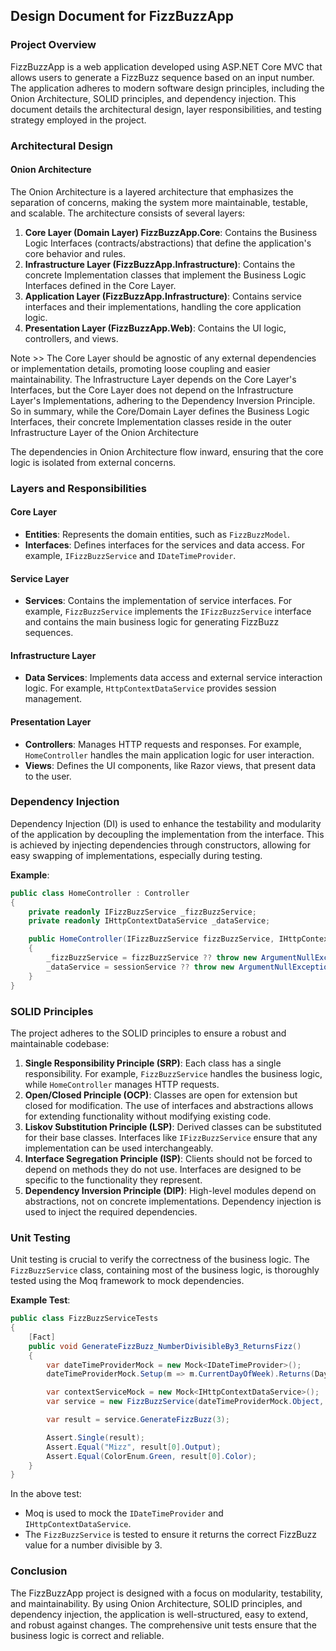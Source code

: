 ## Design Document for FizzBuzzApp

### Project Overview
FizzBuzzApp is a web application developed using ASP.NET Core MVC that allows users to generate a FizzBuzz sequence based on an input number. The application adheres to modern software design principles, including the Onion Architecture, SOLID principles, and dependency injection. This document details the architectural design, layer responsibilities, and testing strategy employed in the project.

### Architectural Design

#### Onion Architecture
The Onion Architecture is a layered architecture that emphasizes the separation of concerns, making the system more maintainable, testable, and scalable. The architecture consists of several layers:

1. **Core Layer (Domain Layer) FizzBuzzApp.Core**: Contains the Business Logic Interfaces (contracts/abstractions) that define the application's core behavior and rules.
2. **Infrastructure Layer (FizzBuzzApp.Infrastructure)**: Contains the concrete Implementation classes that implement the Business Logic Interfaces defined in the Core Layer.
3. **Application Layer (FizzBuzzApp.Infrastructure)**: Contains service interfaces and their implementations, handling the core application logic.
4. **Presentation Layer (FizzBuzzApp.Web)**:  Contains the UI logic, controllers, and views.

Note   >> The Core Layer should be agnostic of any external dependencies or implementation details, promoting loose coupling and easier maintainability.
The Infrastructure Layer depends on the Core Layer's Interfaces, but the Core Layer does not depend on the Infrastructure Layer's Implementations,
adhering to the Dependency Inversion Principle.
So in summary, while the Core/Domain Layer defines the Business Logic Interfaces, their concrete Implementation classes reside in the outer Infrastructure Layer of the Onion Architecture

The dependencies in Onion Architecture flow inward, ensuring that the core logic is isolated from external concerns.

### Layers and Responsibilities

#### Core Layer
- **Entities**: Represents the domain entities, such as `FizzBuzzModel`.
- **Interfaces**: Defines interfaces for the services and data access. For example, `IFizzBuzzService` and `IDateTimeProvider`.

#### Service Layer
- **Services**: Contains the implementation of service interfaces. For example, `FizzBuzzService` implements the `IFizzBuzzService` interface and contains the main business logic for generating FizzBuzz sequences.

#### Infrastructure Layer
- **Data Services**: Implements data access and external service interaction logic. For example, `HttpContextDataService` provides session management.

#### Presentation Layer
- **Controllers**: Manages HTTP requests and responses. For example, `HomeController` handles the main application logic for user interaction.
- **Views**: Defines the UI components, like Razor views, that present data to the user.

### Dependency Injection
Dependency Injection (DI) is used to enhance the testability and modularity of the application by decoupling the implementation from the interface. This is achieved by injecting dependencies through constructors, allowing for easy swapping of implementations, especially during testing.

**Example**:
```csharp
public class HomeController : Controller
{
    private readonly IFizzBuzzService _fizzBuzzService;
    private readonly IHttpContextDataService _dataService;

    public HomeController(IFizzBuzzService fizzBuzzService, IHttpContextDataService sessionService)
    {
        _fizzBuzzService = fizzBuzzService ?? throw new ArgumentNullException(nameof(fizzBuzzService));
        _dataService = sessionService ?? throw new ArgumentNullException(nameof(sessionService));
    }
}
```

### SOLID Principles
The project adheres to the SOLID principles to ensure a robust and maintainable codebase:

1. **Single Responsibility Principle (SRP)**: Each class has a single responsibility. For example, `FizzBuzzService` handles the business logic, while `HomeController` manages HTTP requests.
2. **Open/Closed Principle (OCP)**: Classes are open for extension but closed for modification. The use of interfaces and abstractions allows for extending functionality without modifying existing code.
3. **Liskov Substitution Principle (LSP)**: Derived classes can be substituted for their base classes. Interfaces like `IFizzBuzzService` ensure that any implementation can be used interchangeably.
4. **Interface Segregation Principle (ISP)**: Clients should not be forced to depend on methods they do not use. Interfaces are designed to be specific to the functionality they represent.
5. **Dependency Inversion Principle (DIP)**: High-level modules depend on abstractions, not on concrete implementations. Dependency injection is used to inject the required dependencies.

### Unit Testing
Unit testing is crucial to verify the correctness of the business logic. The `FizzBuzzService` class, containing most of the business logic, is thoroughly tested using the Moq framework to mock dependencies.

**Example Test**:
```csharp
public class FizzBuzzServiceTests
{
    [Fact]
    public void GenerateFizzBuzz_NumberDivisibleBy3_ReturnsFizz()
    {
        var dateTimeProviderMock = new Mock<IDateTimeProvider>();
        dateTimeProviderMock.Setup(m => m.CurrentDayOfWeek).Returns(DayOfWeek.Monday);

        var contextServiceMock = new Mock<IHttpContextDataService>();
        var service = new FizzBuzzService(dateTimeProviderMock.Object, contextServiceMock.Object);

        var result = service.GenerateFizzBuzz(3);

        Assert.Single(result);
        Assert.Equal("Mizz", result[0].Output);
        Assert.Equal(ColorEnum.Green, result[0].Color);
    }
}
```
In the above test:
- Moq is used to mock the `IDateTimeProvider` and `IHttpContextDataService`.
- The `FizzBuzzService` is tested to ensure it returns the correct FizzBuzz value for a number divisible by 3.

### Conclusion
The FizzBuzzApp project is designed with a focus on modularity, testability, and maintainability. By using Onion Architecture, SOLID principles, and dependency injection, the application is well-structured, easy to extend, and robust against changes. The comprehensive unit tests ensure that the business logic is correct and reliable.
